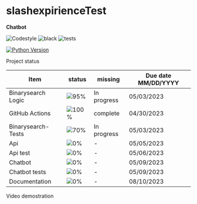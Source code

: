 # slashexpirienceTest

**Chatbot**

![Codestyle](https://img.shields.io/badge/code%20style-black-000000.svg) ![black](https://github.com/selobu/slashexpirienceTest/actions/workflows/black.yml/badge.svg) ![tests](https://github.com/selobu/slashexpirienceTest/actions/workflows/test.yml/badge.svg)

[![Python Version](https://img.shields.io/badge/python-3.8%20%7C%203.9%20%7C%203.10%20%7C%203.11-blue)](https://www.python.org/downloads/release/python-390/)


Project status

Item   | status | missing | Due date MM/DD/YYYY
----|-----|------|----
Binarysearch Logic|  ![95%](https://progress-bar.dev/85) | In progress | 05/03/2023
GitHub Actions |  ![100%](https://progress-bar.dev/100) | complete | 04/30/2023
Binarysearch- Tests |  ![70%](https://progress-bar.dev/50) | In progress | 05/03/2023
Api | ![0%](https://progress-bar.dev/0) | - | 05/05/2023
Api test | ![0%](https://progress-bar.dev/0) | - | 05/06/2023
Chatbot | ![0%](https://progress-bar.dev/0) | - | 05/09/2023
Chatbot tests | ![0%](https://progress-bar.dev/0) | - | 05/09/2023
Documentation | ![0%](https://progress-bar.dev/0) | - | 08/10/2023

Video demostration
<!--
[![image](http://img.youtube.com/vi/ZRjcCYzADug/0.jpg)](https://youtu.be/ZRjcCYzADug)
-->
